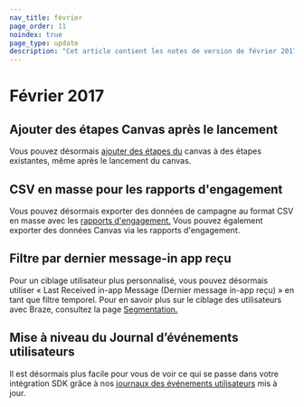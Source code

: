 ```yaml
---
nav_title: février
page_order: 11
noindex: true
page_type: update
description: "Cet article contient les notes de version de février 2017."
---
```


# Février 2017

## Ajouter des étapes Canvas après le lancement

Vous pouvez désormais [ajouter des étapes du]({{site.baseurl}}/user_guide/engagement_tools/canvas/create_a_canvas/create_a_canvas/#creating-a-canvas) canvas à des étapes existantes, même après le lancement du canvas.

## CSV en masse pour les rapports d'engagement

Vous pouvez désormais exporter des données de campagne au format CSV en masse avec les [rapports d'engagement.]({{site.baseurl}}/user_guide/data_and_analytics/reporting/engagement_reports/#engagement-reports) Vous pouvez également exporter des données Canvas via les rapports d'engagement.

## Filtre par dernier message-in app reçu

Pour un ciblage utilisateur plus personnalisé, vous pouvez désormais utiliser « Last Received in-app Message (Dernier message in-app reçu) » en tant que filtre temporel. Pour en savoir plus sur le ciblage des utilisateurs avec Braze, consultez la page [Segmentation.]({{site.baseurl}}/user_guide/engagement_tools/segments/creating_a_segment/)

## Mise à niveau du Journal d’événements utilisateurs

Il est désormais plus facile pour vous de voir ce qui se passe dans votre intégration SDK grâce à nos [journaux des événements utilisateurs]({{site.baseurl}}/user_guide/administrative/app_settings/developer_console/event_user_log_tab/#event-user-log-tab) mis à jour.


